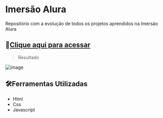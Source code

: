 # Imersão Alura

Repositório com a evolução de todos os projetos aprendidos na Imersão Alura

## 🔗[Clique aqui para acessar](https://thamyresarm.github.io/projetos-Imersao-alura/Aula-9/index.html)

> Resultado

![image](https://user-images.githubusercontent.com/24790794/192309596-bb00fce5-fb45-445a-aeda-017193732cf2.png)

## 🛠️Ferramentas Utilizadas

- Html
- Css
- Javascript
